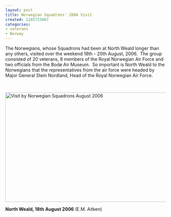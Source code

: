 ```yaml
---
layout: post
title: Norwegian Squadrons' 2006 Visit
created: 1245723467
categories:
- veterans
- Norway
---
```

<p>The Norwegians, whose Squadrons had been at North Weald longer than any others, visited over the weekend 18th - 20th August, 2006.&nbsp; The group consisted of 20 veterans, 8 members of the Royal  Norwegian Air Force and two officials from the Bodø Air Museum.&nbsp; So  important is North Weald to the Norwegians that the representatives from the air  force were headed by Major General Stein Nordland, Head of the Royal Norwegian  Air Force. <br /></p><p>&nbsp;</p><p><img height="343" width="700" alt="Visit by Norwegian Squadrons August 2006" src="{{ site.JB.BASE_PATH }}/images/NowegianVets.jpg" /></p><p><strong>North Weald, 18th August 2006</strong> (E.M. Aitken)</p><p>&nbsp;</p>
